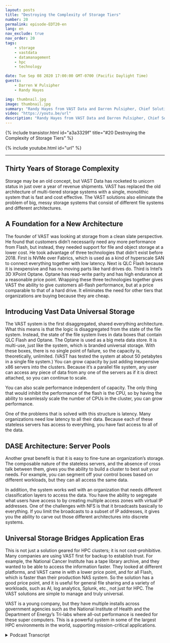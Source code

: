 ```yaml
---
layout: posts
title: "Destroying the Complexity of Storage Tiers"
number: 20
permalink: episode-EDT20-en
lang: en
nav_exclude: true
nav_order: 20
tags:
    - storage
    - vastdata
    - datamanagement
    - hpc
    - technology

date: Tue Sep 08 2020 17:00:00 GMT-0700 (Pacific Daylight Time)
guests:
    - Darren W Pulsipher
    - Randy Hayes

img: thumbnail.jpg
image: thumbnail.jpg
summary: "Randy Hayes from VAST Data and Darren Pulsipher, Chief Solutions Architect, Public Sector, Intel, discuss VAST Data’s innovative storage architecture that eliminates the need for tiers using NVMe over Fabrics, QLC Flash, and 3D XPoint Optane"
video: "https://youtu.be/url"
description: "Randy Hayes from VAST Data and Darren Pulsipher, Chief Solutions Architect, Public Sector, Intel, discuss VAST Data’s innovative storage architecture that eliminates the need for tiers using NVMe over Fabrics, QLC Flash, and 3D XPoint Optane"
---
```


<div>
{% include transistor.html id="a3a3329f" title="#20 Destroying the Complexity of Storage Tiers" %}

{% include youtube.html id="url" %}
</div>

---

## Thirty Years of Storage Complexity

Storage may be an old concept, but VAST Data has rocketed to unicorn status in just over a year of revenue shipments. VAST has replaced the old architecture of multi-tiered storage systems with a single, monolithic system that is fast and cost effective. The VAST solutions also eliminate the problem of big, messy storage systems that consist of different file systems and different architectures.

## A Foundation for a New Architecture

The founder of VAST was looking at storage from a clean slate perspective. He found that customers didn’t necessarily need any more performance from Flash, but instead, they needed support for file and object storage at a lower cost. He took advantage of three technologies that didn’t exist before 2018. First is NVMe over Fabrics, which is used as a kind of hyperscale SAN to connect everything together with low latency. Next is QLC Flash because it is inexpensive and has no moving parts like hard drives do. Third is Intel’s 3D XPoint Optane. Optane has read-write parity and has high endurance at a reasonable price point. Wrapping these three technologies together gives VAST the ability to give customers all-flash performance, but at a price comparable to that of a hard drive. It eliminates the need for other tiers that organizations are buying because they are cheap.

## Introducing Vast Data Universal Storage

The VAST system is the first disaggregated, shared everything architecture. What this means is that the logic is disaggregated from the state of the file system. Instead, the state of the file system lives in data boxes that contain QLC Flash and Optane. The Optane is used as a big meta data store. It is multi-use, just like the system, which is branded universal storage. With these boxes, there is no single point of failure, so the capacity is, theoretically, unlimited. (VAST has tested the system at about 50 petabytes in a single file system.) You can grow capacity by just adding inexpensive x86 servers into the clusters. Because it’s a parallel file system, any user can access any piece of data from any one of the servers as if it is direct attached, so you can continue to scale.

You can also scale performance independent of capacity. The only thing that would inhibit the performance of the flash is the CPU, so by having the ability to seamlessly scale the number of CPUs in the cluster, you can grow performance.

One of the problems that is solved with this structure is latency. Many organizations need low latency to all their data. Because each of these stateless servers has access to everything, you have fast access to all of the data.

## DASE Architecture: Server Pools

Another great benefit is that it is easy to fine-tune an organization’s storage. The composable nature of the stateless servers, and the absence of cross talk between them, gives you the ability to build a cluster to best suit your needs. For example, you can segment off your control boxes based on different workloads, but they can all access the same data.

In addition, the system works well with an organization that needs different classification layers to access the data. You have the ability to segregate what users have access to by creating multiple access zones with virtual IP addresses. One of the challenges with NFS is that it broadcasts basically to everything. If you limit the broadcasts to a subset of IP addresses, it gives you the ability to carve out those different architectures into discrete systems.

## Universal Storage Bridges Application Eras

This is not just a solution geared for HPC clusters; it is not cost-prohibitive. Many companies are using VAST first for backup to establish trust. For example, the National Cancer Institute has a tape library archive, and they wanted to be able to access the information faster. They looked at different platforms, and VAST came in with a lower price point, and for all Flash, which is faster than their production NAS system. So the solution has a good price point, and it is useful for general file sharing and a variety of workloads, such as AI, log analytics, Splunk, etc., not just for HPC. The VAST solutions are simple to manage and truly universal.

VAST is a young company, but they have multiple installs across government agencies such as the National Institute of Health and the Department of Energy’s Tri-labs where all-out performance is needed for these super computers. This is a powerful system in some of the largest HPC environments in the world, supporting mission-critical applications.



<details>
<summary> Podcast Transcript </summary>

<p></p>

</details>
